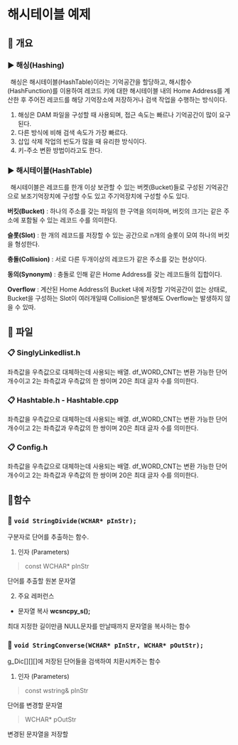 # 해시테이블 예제
## 📢 개요
### ▶ 해싱(Hashing)
  
   해싱은 해시테이블(HashTable)이라는 기억공간을 할당하고, 해시함수(HashFunction)를 이용하여 레코드 키에 대한 해시테이블 내의 Home Address를 계산한 후 주어진 레코드를 해당 기억장소에 저장하거나 검색 작업을 수행하는 방식이다.
  
  1. 해싱은 DAM 파일을 구성할 때 사용되며, 접근 속도는 빠르나 기억공간이 많이 요구된다.
  2. 다른 방식에 비해 검색 속도가 가장 빠르다.
  3. 삽입 삭제 작업의 빈도가 많을 때 유리한 방식이다.
  4. 키-주소 변환 방법이라고도 한다.
  
### ▶ 해시테이블(HashTable)
   해시테이블은 레코드를 한개 이상 보관할 수 있는 버켓(Bucket)들로 구성된 기억공간으로 보조기억장치에 구성할 수도 있고 주기억장치에 구성할 수도 있다.

**버킷(Bucket)** : 하나의 주소를 갖는 파일의 한 구역을 의미하며, 버킷의 크기는 같은 주소에 포함될 수 있는 레코드 수를 의미한다.

**슬롯(Slot)** : 한 개의 레코드를 저장할 수 있는 공간으로 n개의 슬롯이 모여 하나의 버킷을 형성한다.

**충돌(Collision)** : 서로 다른 두개이상의 레코드가 같은 주소를 갖는 현상이다.

**동의(Synonym)** : 충돌로 인해 같은 Home Address를 갖는 레코드들의 집합이다.

**Overflow** : 계산된 Home Address의 Bucket 내에 저장할 기억공간이 없는 상태로, Bucket을 구성하는 Slot이 여러개일때 Collision은 발생해도 Overflow는 발생하지 않을 수 있따.


## 📑 파일
### 📋 SinglyLinkedlist.h
  좌측값을 우측값으로 대체하는데 사용되는 배열. df_WORD_CNT는 변환 가능한 단어 개수이고 2는 좌측값과 우측값의 한 쌍이며 20은 최대 글자 수를 의미한다.


### 📋 Hashtable.h - Hashtable.cpp
  좌측값을 우측값으로 대체하는데 사용되는 배열. df_WORD_CNT는 변환 가능한 단어 개수이고 2는 좌측값과 우측값의 한 쌍이며 20은 최대 글자 수를 의미한다.


### 📋 Config.h
  좌측값을 우측값으로 대체하는데 사용되는 배열. df_WORD_CNT는 변환 가능한 단어 개수이고 2는 좌측값과 우측값의 한 쌍이며 20은 최대 글자 수를 의미한다.
  
  

## 📌함수
### 🔧 ``void StringDivide(WCHAR* pInStr);``
  구분자로 단어를 추출하는 함수.
  
  1. 인자 (Parameters)
  >const WCHAR* pInStr

  단어를 추출할 원본 문자열 
 
  2. 주요 레퍼런스
 - 문자열 복사 **wcsncpy_s();**

 최대 지정한 길이만큼 NULL문자를 만날때까지 문자열을 복사하는 함수


### 🔧 ``void StringConverse(WCHAR* pInStr, WCHAR* pOutStr);``
  g_Dic[][][]에 저장된 단어들을 검색하여 치환시켜주는 함수
  
  1. 인자 (Parameters)
  >const wstring& pInStr

  단어를 변경할 문자열 
 
  >WCHAR* pOutStr
  
  변경된 문자열을 저장할 
      
      
